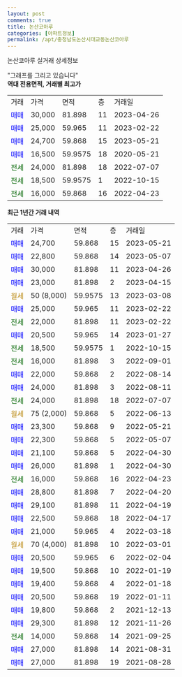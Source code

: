 ```yaml
---
layout: post
comments: true
title: 논산코아루
categories: [아파트정보]
permalink: /apt/충청남도논산시대교동논산코아루
---
```


논산코아루 실거래 상세정보

<script type="text/javascript">
  google.charts.load('current', {'packages':['line', 'corechart']});
  google.charts.setOnLoadCallback(drawChart);

  function drawChart() {
    var data = new google.visualization.DataTable();
    data.addColumn('date', '거래일');
    data.addColumn('number', "매매");
    data.addColumn('number', "전세");
    data.addColumn('number', "전매");

    data.addRows([[new Date(Date.parse("2023-05-21")), 24700, null, null], [new Date(Date.parse("2023-05-07")), 22800, null, null], [new Date(Date.parse("2023-04-26")), 30000, null, null], [new Date(Date.parse("2023-04-15")), 23000, null, null], [new Date(Date.parse("2023-03-08")), null, null, null], [new Date(Date.parse("2023-02-22")), 25000, null, null], [new Date(Date.parse("2023-02-22")), null, 22000, null], [new Date(Date.parse("2023-01-27")), 20500, null, null], [new Date(Date.parse("2022-10-15")), null, 18500, null], [new Date(Date.parse("2022-09-01")), null, 16000, null], [new Date(Date.parse("2022-08-14")), 22000, null, null], [new Date(Date.parse("2022-08-11")), 24000, null, null], [new Date(Date.parse("2022-07-07")), null, 24000, null], [new Date(Date.parse("2022-06-13")), null, null, null], [new Date(Date.parse("2022-05-21")), 23300, null, null], [new Date(Date.parse("2022-05-07")), 22300, null, null], [new Date(Date.parse("2022-04-30")), 21100, null, null], [new Date(Date.parse("2022-04-30")), 26000, null, null], [new Date(Date.parse("2022-04-23")), null, 16000, null], [new Date(Date.parse("2022-04-20")), 28800, null, null], [new Date(Date.parse("2022-04-19")), 29100, null, null], [new Date(Date.parse("2022-04-17")), 22500, null, null], [new Date(Date.parse("2022-03-18")), 21000, null, null], [new Date(Date.parse("2022-03-01")), null, null, null], [new Date(Date.parse("2022-02-04")), 20500, null, null], [new Date(Date.parse("2022-01-19")), 19500, null, null], [new Date(Date.parse("2022-01-18")), 19400, null, null], [new Date(Date.parse("2022-01-11")), 20500, null, null], [new Date(Date.parse("2021-12-13")), 19800, null, null], [new Date(Date.parse("2021-11-26")), 29300, null, null], [new Date(Date.parse("2021-09-25")), null, 14000, null], [new Date(Date.parse("2021-08-31")), 27000, null, null], [new Date(Date.parse("2021-08-28")), 27000, null, null]]);

    var options = {
      hAxis: {
        format: 'yyyy/MM/dd'
      },    
      lineWidth: 0,
      pointsVisible: true,    
      title: '최근 1년간 유형별 실거래가 분포',
      legend: { position: 'bottom' }
    };

    var formatter = new google.visualization.NumberFormat({pattern:'###,###'} );
    formatter.format(data, 1);
    formatter.format(data, 2);
    
    setTimeout(function() {
        var chart = new google.visualization.LineChart(document.getElementById('columnchart_material'));
        chart.draw(data, (options));
        document.getElementById('loading').style.display = 'none';
    }, 200);
  }
</script>


<div id="loading" style="z-index:20; display: block; margin-left: 0px">"그래프를 그리고 있습니다"</div>
<div id="columnchart_material" style="width: 95%; margin-left: 0px; display: block"></div>
<!-- contents start -->
<b>역대 전용면적, 거래별 최고가</b>
<table class="sortable">
    <tr>
      <td>거래</td>
      <td>가격</td>
      <td>면적</td>
      <td>층</td>
      <td>거래일</td>
    </tr>
        <tr>
          <td><a style="color: blue">매매</a></td>
          <td>30,000</td>
          <td>81.898</td>
          <td>11</td>
          <td>2023-04-26</td>
        </tr>            <tr>
          <td><a style="color: blue">매매</a></td>
          <td>25,000</td>
          <td>59.965</td>
          <td>11</td>
          <td>2023-02-22</td>
        </tr>            <tr>
          <td><a style="color: blue">매매</a></td>
          <td>24,700</td>
          <td>59.868</td>
          <td>15</td>
          <td>2023-05-21</td>
        </tr>            <tr>
          <td><a style="color: blue">매매</a></td>
          <td>16,500</td>
          <td>59.9575</td>
          <td>18</td>
          <td>2020-05-21</td>
        </tr>        
        <tr>
              <td><a style="color: darkgreen">전세</a></td>
              <td>24,000</td>
              <td>81.898</td>
              <td>18</td>
              <td>2022-07-07</td>
            </tr>            <tr>
              <td><a style="color: darkgreen">전세</a></td>
              <td>18,500</td>
              <td>59.9575</td>
              <td>1</td>
              <td>2022-10-15</td>
            </tr>            <tr>
              <td><a style="color: darkgreen">전세</a></td>
              <td>16,000</td>
              <td>59.868</td>
              <td>16</td>
              <td>2022-04-23</td>
            </tr>        
    
</table>

<b>최근 1년간 거래 내역</b>

<table class="sortable">
    <tr>
      <td>거래</td>
      <td>가격</td>
      <td>면적</td>
      <td>층</td>
      <td>거래일</td>
    </tr>
    <tr>
      <td><a style="color: blue">매매</a></td>
      <td>24,700</td>
      <td>59.868</td>
      <td>15</td>
      <td>2023-05-21</td>
    </tr>          <tr>
      <td><a style="color: blue">매매</a></td>
      <td>22,800</td>
      <td>59.868</td>
      <td>14</td>
      <td>2023-05-07</td>
    </tr>          <tr>
      <td><a style="color: blue">매매</a></td>
      <td>30,000</td>
      <td>81.898</td>
      <td>11</td>
      <td>2023-04-26</td>
    </tr>          <tr>
      <td><a style="color: blue">매매</a></td>
      <td>23,000</td>
      <td>81.898</td>
      <td>2</td>
      <td>2023-04-15</td>
    </tr>          <tr>
      <td><a style="color: darkgoldenrod">월세</a></td>
      <td>50 (8,000)</td>
      <td>59.9575</td>
      <td>13</td>
      <td>2023-03-08</td>
    </tr>          <tr>
      <td><a style="color: blue">매매</a></td>
      <td>25,000</td>
      <td>59.965</td>
      <td>11</td>
      <td>2023-02-22</td>
    </tr>          <tr>
      <td><a style="color: darkgreen">전세</a></td>
      <td>22,000</td>
      <td>81.898</td>
      <td>11</td>
      <td>2023-02-22</td>
    </tr>          <tr>
      <td><a style="color: blue">매매</a></td>
      <td>20,500</td>
      <td>59.965</td>
      <td>14</td>
      <td>2023-01-27</td>
    </tr>          <tr>
      <td><a style="color: darkgreen">전세</a></td>
      <td>18,500</td>
      <td>59.9575</td>
      <td>1</td>
      <td>2022-10-15</td>
    </tr>          <tr>
      <td><a style="color: darkgreen">전세</a></td>
      <td>16,000</td>
      <td>81.898</td>
      <td>3</td>
      <td>2022-09-01</td>
    </tr>          <tr>
      <td><a style="color: blue">매매</a></td>
      <td>22,000</td>
      <td>59.868</td>
      <td>2</td>
      <td>2022-08-14</td>
    </tr>          <tr>
      <td><a style="color: blue">매매</a></td>
      <td>24,000</td>
      <td>81.898</td>
      <td>3</td>
      <td>2022-08-11</td>
    </tr>          <tr>
      <td><a style="color: darkgreen">전세</a></td>
      <td>24,000</td>
      <td>81.898</td>
      <td>18</td>
      <td>2022-07-07</td>
    </tr>          <tr>
      <td><a style="color: darkgoldenrod">월세</a></td>
      <td>75 (2,000)</td>
      <td>59.868</td>
      <td>5</td>
      <td>2022-06-13</td>
    </tr>          <tr>
      <td><a style="color: blue">매매</a></td>
      <td>23,300</td>
      <td>59.868</td>
      <td>9</td>
      <td>2022-05-21</td>
    </tr>          <tr>
      <td><a style="color: blue">매매</a></td>
      <td>22,300</td>
      <td>59.868</td>
      <td>5</td>
      <td>2022-05-07</td>
    </tr>          <tr>
      <td><a style="color: blue">매매</a></td>
      <td>21,100</td>
      <td>59.868</td>
      <td>5</td>
      <td>2022-04-30</td>
    </tr>          <tr>
      <td><a style="color: blue">매매</a></td>
      <td>26,000</td>
      <td>81.898</td>
      <td>1</td>
      <td>2022-04-30</td>
    </tr>          <tr>
      <td><a style="color: darkgreen">전세</a></td>
      <td>16,000</td>
      <td>59.868</td>
      <td>16</td>
      <td>2022-04-23</td>
    </tr>          <tr>
      <td><a style="color: blue">매매</a></td>
      <td>28,800</td>
      <td>81.898</td>
      <td>7</td>
      <td>2022-04-20</td>
    </tr>          <tr>
      <td><a style="color: blue">매매</a></td>
      <td>29,100</td>
      <td>81.898</td>
      <td>11</td>
      <td>2022-04-19</td>
    </tr>          <tr>
      <td><a style="color: blue">매매</a></td>
      <td>22,500</td>
      <td>59.868</td>
      <td>18</td>
      <td>2022-04-17</td>
    </tr>          <tr>
      <td><a style="color: blue">매매</a></td>
      <td>21,000</td>
      <td>59.965</td>
      <td>4</td>
      <td>2022-03-18</td>
    </tr>          <tr>
      <td><a style="color: darkgoldenrod">월세</a></td>
      <td>70 (4,000)</td>
      <td>81.898</td>
      <td>10</td>
      <td>2022-03-01</td>
    </tr>          <tr>
      <td><a style="color: blue">매매</a></td>
      <td>20,500</td>
      <td>59.965</td>
      <td>6</td>
      <td>2022-02-04</td>
    </tr>          <tr>
      <td><a style="color: blue">매매</a></td>
      <td>19,500</td>
      <td>59.868</td>
      <td>10</td>
      <td>2022-01-19</td>
    </tr>          <tr>
      <td><a style="color: blue">매매</a></td>
      <td>19,400</td>
      <td>59.868</td>
      <td>4</td>
      <td>2022-01-18</td>
    </tr>          <tr>
      <td><a style="color: blue">매매</a></td>
      <td>20,500</td>
      <td>59.868</td>
      <td>19</td>
      <td>2022-01-11</td>
    </tr>          <tr>
      <td><a style="color: blue">매매</a></td>
      <td>19,800</td>
      <td>59.868</td>
      <td>2</td>
      <td>2021-12-13</td>
    </tr>          <tr>
      <td><a style="color: blue">매매</a></td>
      <td>29,300</td>
      <td>81.898</td>
      <td>12</td>
      <td>2021-11-26</td>
    </tr>          <tr>
      <td><a style="color: darkgreen">전세</a></td>
      <td>14,000</td>
      <td>59.868</td>
      <td>14</td>
      <td>2021-09-25</td>
    </tr>          <tr>
      <td><a style="color: blue">매매</a></td>
      <td>27,000</td>
      <td>81.898</td>
      <td>14</td>
      <td>2021-08-31</td>
    </tr>          <tr>
      <td><a style="color: blue">매매</a></td>
      <td>27,000</td>
      <td>81.898</td>
      <td>19</td>
      <td>2021-08-28</td>
    </tr>      </table>
<!-- contents end -->    

